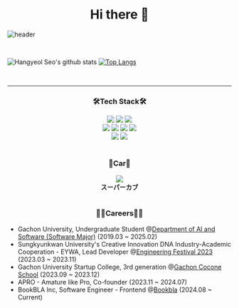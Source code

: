 <div align="center"><h1>Hi there 👋</h1></div>

![header](https://capsule-render.vercel.app/api?type=soft&color=timeGradient&height=250&section=header&text=Hangyeol's-nl-Github&fontSize=80&animation=fadeIn)

<br>

![Hangyeol Seo's github stats](https://github-readme-stats.vercel.app/api?username=hangyeol-sseo&show_icons=true&theme=radical)
[![Top Langs](https://github-readme-stats.vercel.app/api/top-langs/?username=Hangyeol-sseo&layout=donut&show_icons=true)](https://github.com/hangyeol-sseo)

<br>

<hr>

<div align="center"><h3>🛠Tech Stack🛠</h3></div>
<div align="center">
  <img src="https://img.shields.io/badge/Python-3766AB?style=flat-square&logo=Python&logoColor=white"/>
  <img src="https://img.shields.io/badge/Java-007396?style=flat-square&logo=Java&logoColor=white" />
  <img src="https://img.shields.io/badge/TypeScript-3178C6?style=flat-square&logo=TypeScript&logoColor=white" />
  <br/>
  <img src="https://img.shields.io/badge/React-61DAFB?style=flat-square&logo=React&logoColor=white" />
  <img src="https://img.shields.io/badge/React Native-61DAFB?style=flat-square&logo=React&logoColor=black"/>
  <img src="https://img.shields.io/badge/Tailwindcss-06B6D4?style=flat-square&logo=Tailwindcss&logoColor=white" />
  <img src="https://img.shields.io/badge/Sass/Scss-CC6699?style=flat-square&logo=Sass&logoColor=white" />

  <br/>
  <img src="https://img.shields.io/badge/Node.js-339933?style=flat-square&logo=Node.js&logoColor=white" />
  <img src="https://img.shields.io/badge/Spring-6DB33F?style=flat-square&logo=Spring&logoColor=white" />
</div>
<br/>
<div align="center"><h3>🛵Car🚗</h3>  
  <img src="https://img.shields.io/badge/Honda-E40521?style=for-the-badge&logo=Honda&logoColor=white" />
  <br/>
  <b>スーパーカブ</b>
</div>

<br>

<div align="center"><h3>👩‍💻Careers👨‍💻</h3></div>
<div align="left"> 
  <ul dir="auto">
    <li>Gachon University, Undergraduate Student @<a href="https://sw.gachon.ac.kr/cms/">Department of AI and Software (Software Major)</a> (2019.03 ~ 2025.02)</li>
    <li>Sungkyunkwan University's Creative Innovation DNA Industry-Academic Cooperation - EYWA, Lead Developer @<a href="http://www.e2festa.kr/ko/competition">Engineering Festival 2023</a> (2023.03 ~ 2023.11)</li>
    <li>Gachon University Startup College, 3rd generation @<a href="https://gcs.gachon.ac.kr/">Gachon Cocone School</a> (2023.09 ~ 2023.12)</li>
    <li>APRO - Amature like Pro, Co-founder (2023.11 ~ 2024.07)</li>
    <li>BookBLA Inc, Software Engineer - Frontend @<a href="https://www.bookbla.com/">Bookbla</a> (2024.08 ~ Current)</li>
  </ul>
</div>

<!--
**Hangyeol-SSeo/Hangyeol-SSeo** is a ✨ _special_ ✨ repository because its `README.md` (this file) appears on your GitHub profile.

Here are some ideas to get you started:

- 🔭 I’m currently working on ...
- 🌱 I’m currently learning ...
- 👯 I’m looking to collaborate on ...
- 🤔 I’m looking for help with ...
- 💬 Ask me about ...
- 📫 How to reach me: ...
- 😄 Pronouns: ...
- ⚡ Fun fact: ...
-->

